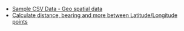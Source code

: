 * [Sample CSV Data - Geo spatial data](https://support.spatialkey.com/spatialkey-sample-csv-data/)
* [Calculate distance, bearing and more between Latitude/Longitude points](https://www.movable-type.co.uk/scripts/latlong.html)

